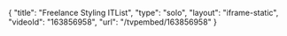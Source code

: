 {
    "title": "Freelance Styling ITList",
    "type": "solo",
    "layout": "iframe-static",
    "videoId": "163856958",
    "url": "\/tvpembed\/163856958"
}